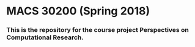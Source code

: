 # MACS 30200 (Spring 2018)

### This is the repository for the course project Perspectives on Computational Research.
